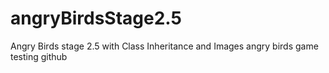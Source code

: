 # angryBirdsStage2.5
Angry Birds stage 2.5 with Class Inheritance and Images
angry birds game testing github 